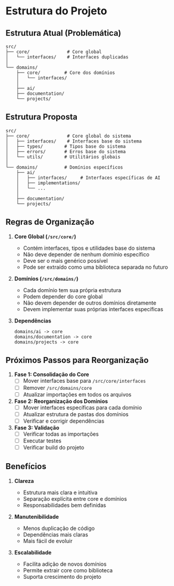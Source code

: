 # Estrutura do Projeto

## Estrutura Atual (Problemática)
```
src/
├── core/              # Core global
│   └── interfaces/    # Interfaces duplicadas
│
└── domains/
    ├── core/         # Core dos domínios
    │   └── interfaces/
    │
    ├── ai/
    ├── documentation/
    └── projects/
```

## Estrutura Proposta
```
src/
├── core/              # Core global do sistema
│   ├── interfaces/    # Interfaces base do sistema
│   ├── types/        # Tipos base do sistema
│   ├── errors/       # Erros base do sistema
│   └── utils/        # Utilitários globais
│
└── domains/          # Domínios específicos
    ├── ai/
    │   ├── interfaces/     # Interfaces específicas de AI
    │   ├── implementations/
    │   └── ...
    │
    ├── documentation/
    └── projects/
```

## Regras de Organização

1. **Core Global (`/src/core/`)**
   - Contém interfaces, tipos e utilidades base do sistema
   - Não deve depender de nenhum domínio específico
   - Deve ser o mais genérico possível
   - Pode ser extraído como uma biblioteca separada no futuro

2. **Domínios (`/src/domains/`)**
   - Cada domínio tem sua própria estrutura
   - Podem depender do core global
   - Não devem depender de outros domínios diretamente
   - Devem implementar suas próprias interfaces específicas

3. **Dependências**
   ```
   domains/ai -> core
   domains/documentation -> core
   domains/projects -> core
   ```

## Próximos Passos para Reorganização

1. **Fase 1: Consolidação do Core**
   - [ ] Mover interfaces base para `/src/core/interfaces`
   - [ ] Remover `/src/domains/core`
   - [ ] Atualizar importações em todos os arquivos

2. **Fase 2: Reorganização dos Domínios**
   - [ ] Mover interfaces específicas para cada domínio
   - [ ] Atualizar estrutura de pastas dos domínios
   - [ ] Verificar e corrigir dependências

3. **Fase 3: Validação**
   - [ ] Verificar todas as importações
   - [ ] Executar testes
   - [ ] Verificar build do projeto

## Benefícios

1. **Clareza**
   - Estrutura mais clara e intuitiva
   - Separação explícita entre core e domínios
   - Responsabilidades bem definidas

2. **Manutenibilidade**
   - Menos duplicação de código
   - Dependências mais claras
   - Mais fácil de evoluir

3. **Escalabilidade**
   - Facilita adição de novos domínios
   - Permite extrair core como biblioteca
   - Suporta crescimento do projeto 